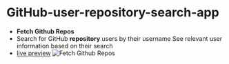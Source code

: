 # GitHub-user-repository-search-app
- **Fetch Github Repos**
- Search for GitHub **repository** users by their username See relevant user information based on their search
- [live preview](https://git-hub-user-repository-search-app.vercel.app/)
![Fetch Github Repos](https://i.ibb.co/gV0t3QB/Fetch-Github-Repos-img.png)
